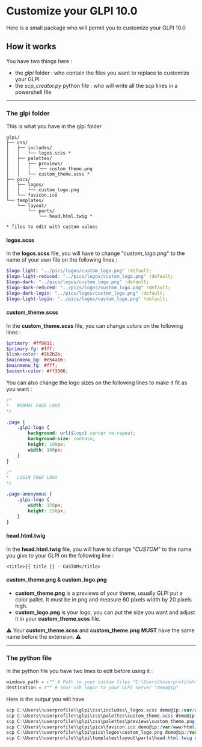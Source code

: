 # Customize your GLPI 10.0

Here is a small package who will permit you to customize your GLPI 10.0

## How it works

You have two things here :
* the *glpi* folder : who contain the files you want to replace to customize your GLPI
* the *scp_creator.py* python file : who will write all the scp lines in a powershell file
___
### The glpi folder

This is what you have in the glpi folder
```
glpi/
├── css/
│   ├── includes/
│   │   └── logos.scss *
│   ├── palettes/
│   │   ├── previews/
│   │   │   └── custom_theme.png
│   │   └── custom_theme.scss *
├── pics/
│   ├── logos/
│   │   └── custom_logo.png
│   └── favicon.ico
└── templates/
    └── layout/
        └── parts/
            └── head.html.twig *
            
* files to edit with custom values
```

#### logos.scss
In the **logos.scss** file, you will have to change "*custom_logo.png*" to the name of your own file on the following lines :

```scss
$logo-light: "../pics/logos/custom_logo.png" !default;
$logo-light-reduced: "../pics/logos/custom_logo.png" !default;
$logo-dark: "../pics/logos/custom_logo.png" !default;
$logo-dark-reduced: "../pics/logos/custom_logo.png" !default;
$logo-dark-login: "../pics/logos/custom_logo.png" !default;
$logo-light-login: "../pics/logos/custom_logo.png" !default;
```

#### custom_theme.scss
In the **custom_theme.scss** file, you can change colors on the following lines :

```scss
$primary: #ff8811;
$primary-fg: #fff;
$link-color: #2b2b2b;
$mainmenu_bg: #e54a16;
$mainmenu_fg: #fff;
$accent-color: #ff3366;
```

You can also change the logo sizes on the following lines to make it fit as you want :

```scss
/*
*   NORMAL PAGE LOGO
*/

.page {
    .glpi-logo {
        background: url($logo) center no-repeat;
        background-size: contain;
        height: 100px;
        width: 100px;
    }
}

/*
*   LOGIN PAGE LOGO
*/

.page-anonymous {
    .glpi-logo {
        width: 150px;
        height: 150px;
    }
}
```

#### head.html.twig
In the **head.html.twig** file, you will have to change "*CUSTOM*" to the name you give to your GLPI on the following line :

```twig
<title>{{ title }} - CUSTOM</title>
```

#### custom_theme.png & custom_logo.png
* **custom_theme.png** is a previews of your theme, usually GLPI put a color pallet. It must be in png and measure 60 pixels width by 20 pixels high.
* **custom_logo.png** is your logo, you can put the size you want and adjust it in your **custom_theme.scss** file.

:warning: Your **custom_theme.scss** and **custom_theme.png** **MUST** have the same name before the extension. :warning:

___
### The python file

In the python file you have two lines to edit before using it :

```py
windows_path = r"" # Path to your custom files "C:\Users\%userprofile%\glpi"
destination = r"" # Your ssh login to your GLPI server "demo@ip"
```

Here is the output you will have

```ps1
scp C:\Users\%userprofile%\glpi\css\includes\_logos.scss demo@ip:/var/www/html/glpi/css/includes
scp C:\Users\%userprofile%\glpi\css\palettes\custom_theme.scss demo@ip:/var/www/html/glpi/css/palettes
scp C:\Users\%userprofile%\glpi\css\palettes\previews\custom_theme.png demo@ip:/var/www/html/glpi/css/palettes/previews
scp C:\Users\%userprofile%\glpi\pics\favicon.ico demo@ip:/var/www/html/glpi/pics
scp C:\Users\%userprofile%\glpi\pics\logos\custom_logo.png demo@ip:/var/www/html/glpi/pics/logos
scp C:\Users\%userprofile%\glpi\templates\layout\parts\head.html.twig demo@ip:/var/www/html/glpi/templates/layout/parts
```
